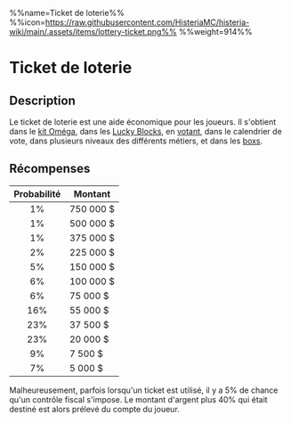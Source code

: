 %%name=Ticket de loterie%%
%%icon=https://raw.githubusercontent.com/HisteriaMC/histeria-wiki/main/.assets/items/lottery-ticket.png%%
%%weight=914%%

# Ticket de loterie

## Description
Le ticket de loterie est une aide économique pour les joueurs. Il s'obtient dans le [kit Oméga](https://histeria.fr/wiki/4-gameplay/kits), dans les [Lucky Blocks](https://histeria.fr/wiki/3-1-utilitaire-principal/lucky-block), en [votant](https://vote.histeria.fr), dans le calendrier de vote, dans plusieurs niveaux des différents métiers, et dans les [boxs](https://histeria.fr/wiki/3-1-utilitaire-principal).

## Récompenses

| Probabilité     | Montant      | 
|:---------------:|--------------|
| 1%              | 750 000 $    |
| 1%              | 500 000 $    |
| 1%              | 375 000 $    |
| 2%              | 225 000 $    |
| 5%              | 150 000 $    |
| 6%              | 100 000 $    |
| 6%              | 75 000 $     |
| 16%             | 55 000 $     |
| 23%             | 37 500 $     |
| 23%             | 20 000 $     |
| 9%              | 7 500 $      |
| 7%              | 5 000 $      |


Malheureusement, parfois lorsqu'un ticket est utilisé, il y a 5% de chance qu'un contrôle fiscal s'impose. Le montant d'argent plus 40% qui était destiné est alors prélevé du compte du joueur.